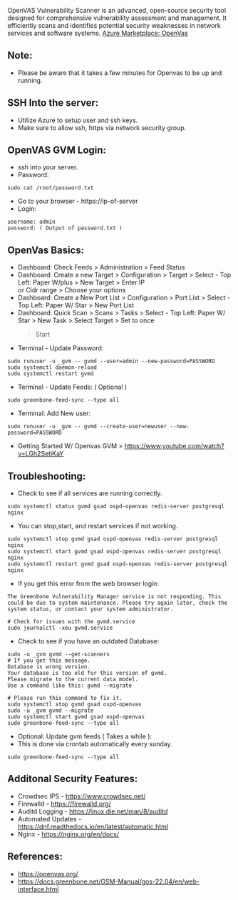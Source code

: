 OpenVAS Vulnerability Scanner is an advanced, open-source security tool designed for comprehensive vulnerability assessment and management. 
It efficiently scans and identifies potential security weaknesses in network services and software systems. [Azure Marketplace: OpenVas ](https://azuremarketplace.microsoft.com/en-us/marketplace/apps/decyphertek.openvas?tab=Overview)


Note:
------
* Please be aware that it takes a few minutes for Openvas to be up and running.

SSH Into the server:
--------------------
* Utilize Azure to setup user and ssh keys. 
* Make sure to allow ssh, https via network security group.

OpenVAS GVM Login:
------------------

* ssh into your server.
* Password:
```
sudo cat /root/password.txt 
```
* Go to your browser - https://ip-of-server
* Login:
```
username: admin 
password: ( Output of password.txt )
```

OpenVas Basics:
---------------
* Dashboard: Check Feeds > Administration > Feed Status
* Dashboard: Create a new Target > Configuration > Target > Select - Top Left: Paper W/plus > New Target > Enter IP  
  or Cidr range > Choose your options
* Dashboard: Create a New Port List > Configuration > Port List > Select - Top Left: Paper W/ Star > New Port List 
* Dashboard: Quick Scan > Scans > Tasks > Select - Top Left: Paper W/ Star  > New Task > Select Target > Set to once 
  > Start 
* Terminal - Update Password:
```
sudo runuser -u _gvm -- gvmd --user=admin --new-password=PASSWORD
sudo systemctl daemon-reload 
sudo systemctl restart gvmd
```
* Terminal - Update Feeds: ( Optional )
```
sudo greenbone-feed-sync --type all 
```
* Terminal: Add New user:
```
sudo runuser -u _gvm -- gvmd --create-user=newuser --new-password=PASSWORD
```
* Getting Started W/ Openvas GVM > https://www.youtube.com/watch?v=LGh2SetiKaY

Troubleshooting:
-----------------
* Check to see if all services are running correctly. 
```
sudo systemctl status gvmd gsad ospd-openvas redis-server postgresql nginx
```
* You can stop,start, and restart services if not working. 
```
sudo systemctl stop gvmd gsad ospd-openvas redis-server postgresql nginx
sudo systemctl start gvmd gsad ospd-openvas redis-server postgresql nginx
sudo systemctl restart gvmd gsad ospd-openvas redis-server postgresql nginx
```
* If you get this error from the web browser login:
```
The Greenbone Vulnerability Manager service is not responding. This could be due to system maintenance. Please try again later, check the system status, or contact your system administrator.

# Check for issues with the gvmd.service
sudo journalctl -xeu gvmd.service
```
* Check to see if you have an outdated Database:
```
sudo -u _gvm gvmd --get-scanners
# If you get this message.
Database is wrong version.
Your database is too old for this version of gvmd.
Please migrate to the current data model.
Use a command like this: gvmd --migrate

# Please run this command to fix it.
sudo systemctl stop gvmd gsad ospd-openvas
sudo -u _gvm gvmd --migrate
sudo systemctl start gvmd gsad ospd-openvas
sudo greenbone-feed-sync --type all 
```
* Optional: Update gvm feeds ( Takes a while ):
* This is done via crontab automatically every sunday.
```
sudo greenbone-feed-sync --type all 
```

Additonal Security Features:
----------------------------
* Crowdsec IPS - https://www.crowdsec.net/
* Firewalld - https://firewalld.org/
* Auditd Logging - https://linux.die.net/man/8/auditd
* Automated Updates - https://dnf.readthedocs.io/en/latest/automatic.html
* Nginx - https://nginx.org/en/docs/

References:
------------
* https://openvas.org/
* https://docs.greenbone.net/GSM-Manual/gos-22.04/en/web-interface.html
